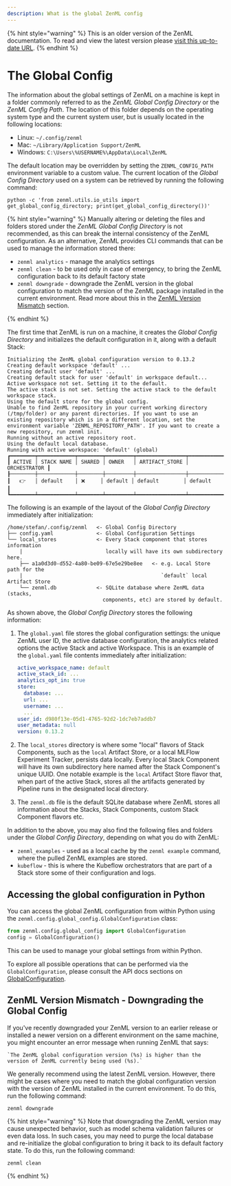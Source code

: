 ```yaml
---
description: What is the global ZenML config
---
```


{% hint style="warning" %}
This is an older version of the ZenML documentation. To read and view the latest version please [visit this up-to-date URL](https://docs.zenml.io).
{% endhint %}


# The Global Config

The information about the global settings of ZenML on a machine is kept in a 
folder commonly referred to as the _ZenML Global Config Directory_ or the 
_ZenML Config Path_. The location of this folder depends on the operating 
system type and the current system user, but is usually located in 
the following locations:

* Linux: `~/.config/zenml`
* Mac: `~/Library/Application Support/ZenML`
* Windows: `C:\Users\%USERNAME%\AppData\Local\ZenML`

The default location may be overridden by setting the `ZENML_CONFIG_PATH`
environment variable to a custom value. The current location of the _Global
Config Directory_ used on a system can be retrieved by running the following
command:

```shell
python -c 'from zenml.utils.io_utils import get_global_config_directory; print(get_global_config_directory())'
```

{% hint style="warning" %}
Manually altering or deleting the files and folders stored under the _ZenML Global
Config Directory_ is not recommended, as this can break the internal consistency
of the ZenML configuration. As an alternative, ZenML provides CLI commands that
can be used to manage the information stored there:

* `zenml analytics` - manage the analytics settings
* `zenml clean` - to be used only in case of emergency, to bring the ZenML
configuration back to its default factory state
* `zenml downgrade` - downgrade the ZenML version in the global configuration
to match the version of the ZenML package installed in the current environment.
Read more about this in the [ZenML Version Mismatch](#zenml-version-mismatch---downgrading-the-global-config) section.

{% endhint %}

The first time that ZenML is run on a machine, it creates the _Global Config
Directory_ and initializes the default configuration in it, along with a default
Stack:

```
Initializing the ZenML global configuration version to 0.13.2
Creating default workspace 'default' ...
Creating default user 'default' ...
Creating default stack for user 'default' in workspace default...
Active workspace not set. Setting it to the default.
The active stack is not set. Setting the active stack to the default workspace stack.
Using the default store for the global config.
Unable to find ZenML repository in your current working directory (/tmp/folder) or any parent directories. If you want to use an existing repository which is in a different location, set the environment variable 'ZENML_REPOSITORY_PATH'. If you want to create a new repository, run zenml init.
Running without an active repository root.
Using the default local database.
Running with active workspace: 'default' (global)
┏━━━━━━━━┯━━━━━━━━━━━━┯━━━━━━━━┯━━━━━━━━━┯━━━━━━━━━━━━━━━━┯━━━━━━━━━━━━━━┓
┃ ACTIVE │ STACK NAME │ SHARED │ OWNER   │ ARTIFACT_STORE │ ORCHESTRATOR ┃
┠────────┼────────────┼────────┼─────────┼────────────────┼──────────────┨
┃   👉   │ default    │ ❌     │ default │ default        │ default      ┃
┗━━━━━━━━┷━━━━━━━━━━━━┷━━━━━━━━┷━━━━━━━━━┷━━━━━━━━━━━━━━━━┷━━━━━━━━━━━━━━┛
```

The following is an example of the layout of the _Global Config Directory_
immediately after initialization:

```
/home/stefan/.config/zenml   <- Global Config Directory
├── config.yaml              <- Global Configuration Settings
└── local_stores             <- Every Stack component that stores information
    |                           locally will have its own subdirectory here.              
    ├── a1a0d3d0-d552-4a80-be09-67e5e29be8ee   <- e.g. Local Store path for the 
    |                                             `default` local Artifact Store                                           
    └── zenml.db             <- SQLite database where ZenML data (stacks, 
                               components, etc) are stored by default.
```

As shown above, the _Global Config Directory_ stores the following
information:

1. The `global.yaml` file stores the global configuration settings: the unique
ZenML user ID, the active database configuration, the analytics related options
the active Stack and active Workspace. This is an example of the `global.yaml`
file contents immediately after initialization:

   ```yaml
   active_workspace_name: default
   active_stack_id: ...
   analytics_opt_in: true
   store:
     database: ...
     url: ...
     username: ...
     ...
   user_id: d980f13e-05d1-4765-92d2-1dc7eb7addb7
   user_metadata: null
   version: 0.13.2
   ```

2. The `local_stores` directory is where some "local" flavors of Stack Components,
such as the `local` Artifact Store, or a local MLFlow Experiment Tracker, persists data locally. Every local Stack Component will have its
own subdirectory here named after the Stack Component's unique UUID. One notable
example is the `local` Artifact Store flavor that, when part of the active Stack,
stores all the artifacts generated by Pipeline runs in the designated local
directory.

3. The `zenml.db` file is the default SQLite database where ZenML stores all
information about the Stacks, Stack Components, custom Stack Component flavors
etc.

In addition to the above, you may also find the following files and folders under
the _Global Config Directory_, depending on what you do with ZenML:

* `zenml_examples` - used as a local cache by the `zenml example` command, where
the pulled ZenML examples are stored.
* `kubeflow` - this is where the Kubeflow orchestrators that are part of a Stack
store some of their configuration and logs.

## Accessing the global configuration in Python

You can access the global ZenML configuration from within Python using the
`zenml.config.global_config.GlobalConfiguration` class:

```python
from zenml.config.global_config import GlobalConfiguration
config = GlobalConfiguration()
```

This can be used to manage your global settings from within Python.

To explore all possible operations that can be performed via the 
`GlobalConfiguration`, please consult the API docs sections on 
[GlobalConfiguration](https://apidocs.zenml.io/latest/core_code_docs/core-config/#zenml.config.global_config.GlobalConfiguration).


## ZenML Version Mismatch - Downgrading the Global Config

If you've recently downgraded your ZenML version to an earlier release or
installed a newer version on a different environment on the same machine,
you might encounter an error message when running ZenML that says:

```shell
`The ZenML global configuration version (%s) is higher than the version of ZenML currently being used (%s).`
```

We generally recommend using the latest ZenML version. However, there might be
cases where you need to match the global configuration version with the version
of ZenML installed in the current environment. To do this, run the following
command:

```shell
zenml downgrade
```

{% hint style="warning" %}
Note that downgrading the ZenML version may cause unexpected behavior, such as
model schema validation failures or even data loss. In such cases, you may need
to purge the local database and re-initialize the global configuration to bring
it back to its default factory state. To do this, run the following command:

```shell
zenml clean
```
{% endhint %}

